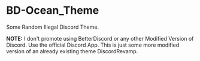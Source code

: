 # BD-Ocean_Theme
Some Random Illegal Discord Theme.

**NOTE:** I don't promote using BetterDiscord or any other Modified Version of Discord. Use the official Discord App.
This is just some more modified version of an already existing theme DiscordRevamp.
